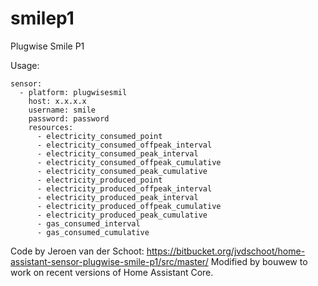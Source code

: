 # smilep1
Plugwise Smile P1

Usage:
```
sensor:
  - platform: plugwisesmil
    host: x.x.x.x
    username: smile
    password: password
    resources:
      - electricity_consumed_point
      - electricity_consumed_offpeak_interval
      - electricity_consumed_peak_interval
      - electricity_consumed_offpeak_cumulative
      - electricity_consumed_peak_cumulative
      - electricity_produced_point
      - electricity_produced_offpeak_interval
      - electricity_produced_peak_interval
      - electricity_produced_offpeak_cumulative
      - electricity_produced_peak_cumulative
      - gas_consumed_interval
      - gas_consumed_cumulative
```


Code by Jeroen van der Schoot: https://bitbucket.org/jvdschoot/home-assistant-sensor-plugwise-smile-p1/src/master/
Modified by bouwew to work on recent versions of Home Assistant Core.
